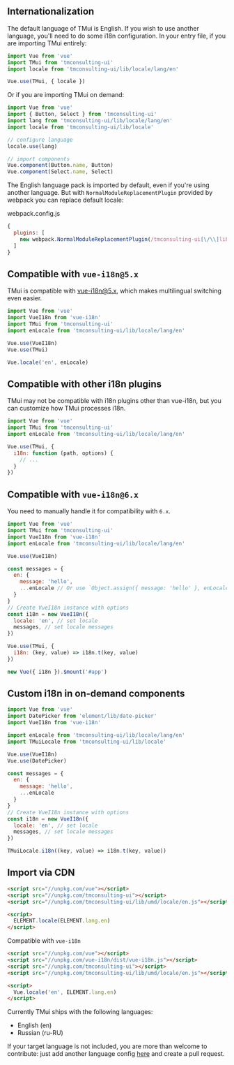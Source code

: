 ## Internationalization

The default language of TMui is English. If you wish to use another language, you'll need to do some i18n configuration. In your entry file, if you are importing TMui entirely:

```javascript
import Vue from 'vue'
import TMui from 'tmconsulting-ui'
import locale from 'tmconsulting-ui/lib/locale/lang/en'

Vue.use(TMui, { locale })
```

Or if you are importing TMui on demand:

```javascript
import Vue from 'vue'
import { Button, Select } from 'tmconsulting-ui'
import lang from 'tmconsulting-ui/lib/locale/lang/en'
import locale from 'tmconsulting-ui/lib/locale'

// configure language
locale.use(lang)

// import components
Vue.component(Button.name, Button)
Vue.component(Select.name, Select)
```

The English language pack is imported by default, even if you're using another language. But with `NormalModuleReplacementPlugin` provided by webpack you can replace default locale:

webpack.config.js
```javascript
{
  plugins: [
    new webpack.NormalModuleReplacementPlugin(/tmconsulting-ui[\/\\]lib[\/\\]locale[\/\\]lang[\/\\]en/, 'tmconsulting-ui/lib/locale/lang/en')
  ]
}
```

## Compatible with `vue-i18n@5.x`

TMui is compatible with [vue-i18n@5.x](https://github.com/kazupon/vue-i18n), which makes multilingual switching even easier.

```javascript
import Vue from 'vue'
import VueI18n from 'vue-i18n'
import TMui from 'tmconsulting-ui'
import enLocale from 'tmconsulting-ui/lib/locale/lang/en'

Vue.use(VueI18n)
Vue.use(TMui)

Vue.locale('en', enLocale)
```

## Compatible with other i18n plugins
TMui may not be compatible with i18n plugins other than vue-i18n, but you can customize how TMui processes i18n.

```javascript
import Vue from 'vue'
import TMui from 'tmconsulting-ui'
import enLocale from 'tmconsulting-ui/lib/locale/lang/en'

Vue.use(TMui, {
  i18n: function (path, options) {
    // ...
  }
})
```

## Compatible with `vue-i18n@6.x`

You need to manually handle it for compatibility with `6.x`.

```javascript
import Vue from 'vue'
import TMui from 'tmconsulting-ui'
import VueI18n from 'vue-i18n'
import enLocale from 'tmconsulting-ui/lib/locale/lang/en'

Vue.use(VueI18n)

const messages = {
  en: {
    message: 'hello',
    ...enLocale // Or use `Object.assign({ message: 'hello' }, enLocale)`
  }
}
// Create VueI18n instance with options
const i18n = new VueI18n({
  locale: 'en', // set locale
  messages, // set locale messages
})

Vue.use(TMui, {
  i18n: (key, value) => i18n.t(key, value)
})

new Vue({ i18n }).$mount('#app')
```

## Custom i18n in on-demand components

```js
import Vue from 'vue'
import DatePicker from 'element/lib/date-picker'
import VueI18n from 'vue-i18n'

import enLocale from 'tmconsulting-ui/lib/locale/lang/en'
import TMuiLocale from 'tmconsulting-ui/lib/locale'

Vue.use(VueI18n)
Vue.use(DatePicker)

const messages = {
  en: {
    message: 'hello',
    ...enLocale
  }
}
// Create VueI18n instance with options
const i18n = new VueI18n({
  locale: 'en', // set locale
  messages, // set locale messages
})

TMuiLocale.i18n((key, value) => i18n.t(key, value))
```

## Import via CDN

```html
<script src="//unpkg.com/vue"></script>
<script src="//unpkg.com/tmconsulting-ui"></script>
<script src="//unpkg.com/tmconsulting-ui/lib/umd/locale/en.js"></script>

<script>
  ELEMENT.locale(ELEMENT.lang.en)
</script>
```

Compatible with `vue-i18n`

```html
<script src="//unpkg.com/vue"></script>
<script src="//unpkg.com/vue-i18n/dist/vue-i18n.js"></script>
<script src="//unpkg.com/tmconsulting-ui"></script>
<script src="//unpkg.com/tmconsulting-ui/lib/umd/locale/en.js"></script>

<script>
  Vue.locale('en', ELEMENT.lang.en)
</script>
```

Currently TMui ships with the following languages:
<ul class="language-list">
  <li>English (en)</li>
  <li>Russian (ru-RU)</li>
</ul>

If your target language is not included, you are more than welcome to contribute: just add another language config [here](https://github.com/tmconsulting/tmc24-components/tree/dev/src/locale/lang) and create a pull request.
